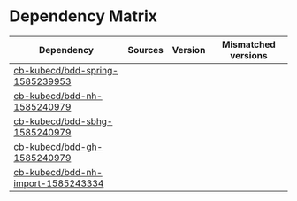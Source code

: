 # Dependency Matrix

Dependency | Sources | Version | Mismatched versions
---------- | ------- | ------- | -------------------
[cb-kubecd/bdd-spring-1585239953](https://github.com/cb-kubecd/bdd-spring-1585239953.git) |  | []() | 
[cb-kubecd/bdd-nh-1585240979](https://github.com/cb-kubecd/bdd-nh-1585240979.git) |  | []() | 
[cb-kubecd/bdd-sbhg-1585240979](https://github.com/cb-kubecd/bdd-sbhg-1585240979.git) |  | []() | 
[cb-kubecd/bdd-gh-1585240979](https://github.com/cb-kubecd/bdd-gh-1585240979.git) |  | []() | 
[cb-kubecd/bdd-nh-import-1585243334](https://github.com/cb-kubecd/bdd-nh-import-1585243334.git) |  | []() | 
